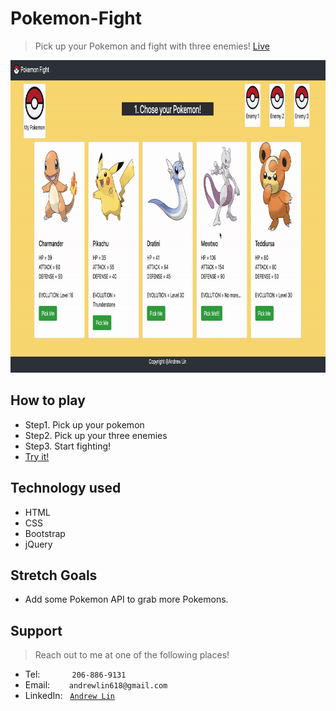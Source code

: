 # Pokemon-Fight
> Pick up your Pokemon and fight with three enemies!
[Live](https://andrewlin618.github.io/Pokemon-Fight/)

<img src="assets/images/screenshot.gif" height=500px alt="Pokemon"></img>

## How to play
- Step1. Pick up your pokemon 
- Step2. Pick up your three enemies
- Step3. Start fighting!
- <a href="https://andrewlin618.github.io/Pokemon-Fight/" target="_blank">Try it!</a>

## Technology used
- HTML
- CSS
- Bootstrap
- jQuery

## Stretch Goals
- Add some Pokemon API to grab more Pokemons.

## Support

> Reach out to me at one of the following places!

- Tel:      &nbsp; &nbsp; &nbsp; &nbsp; &nbsp; &nbsp; `206-886-9131`
- Email:    &ensp; &nbsp; &nbsp; `andrewlin618@gmail.com`
- LinkedIn: &nbsp; <a href="https://www.linkedin.com/in/andrew-lin-337592112/" target="_blank">`Andrew Lin`</a>

